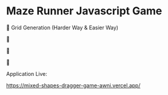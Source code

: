 
# Maze Runner Javascript Game

📌 Grid Generation (Harder Way & Easier Way)

📌 

📌 

📌 


Application Live:

https://mixed-shapes-dragger-game-awni.vercel.app/









